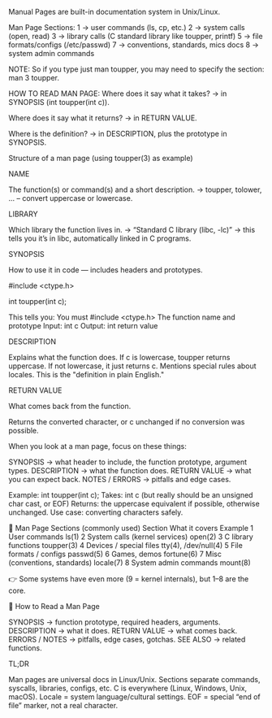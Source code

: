 
Manual Pages are built-in documentation system in Unix/Linux.

Man Page Sections:
1 -> user commands (ls, cp, etc.)
2 -> system calls (open, read)
3 -> library calls (C standard library like toupper, printf)
5 -> file formats/configs (/etc/passwd)
7 -> conventions, standards, mics docs
8 -> system admin commands

NOTE: So if you type just man toupper, you may need to specify the section: man 3 toupper.


HOW TO READ MAN PAGE: 
Where does it say what it takes? → in SYNOPSIS (int toupper(int c)).

Where does it say what it returns? → in RETURN VALUE.

Where is the definition? → in DESCRIPTION, plus the prototype in SYNOPSIS.




Structure of a man page (using toupper(3) as example)


NAME

The function(s) or command(s) and a short description.
→ toupper, tolower, ... – convert uppercase or lowercase.


LIBRARY

Which library the function lives in.
→ “Standard C library (libc, -lc)” → this tells you it’s in libc, automatically linked in C programs.


SYNOPSIS

How to use it in code — includes headers and prototypes.

#include <ctype.h>

int toupper(int c);

This tells you:
You must #include <ctype.h>
The function name and prototype
Input: int c
Output: int return value


DESCRIPTION

Explains what the function does.
If c is lowercase, toupper returns uppercase.
If not lowercase, it just returns c.
Mentions special rules about locales.
This is the "definition in plain English."

RETURN VALUE

What comes back from the function.

Returns the converted character, or c unchanged if no conversion was possible.




When you look at a man page, focus on these things:

SYNOPSIS → what header to include, the function prototype, argument types.
DESCRIPTION → what the function does.
RETURN VALUE → what you can expect back.
NOTES / ERRORS → pitfalls and edge cases.



Example:
int toupper(int c);
Takes: int c (but really should be an unsigned char cast, or EOF)
Returns: the uppercase equivalent if possible, otherwise unchanged.
Use case: converting characters safely.




🔢 Man Page Sections (commonly used)
Section	What it covers	Example
1	User commands	ls(1)
2	System calls (kernel services)	open(2)
3	C library functions	toupper(3)
4	Devices / special files	tty(4), /dev/null(4)
5	File formats / configs	passwd(5)
6	Games, demos	fortune(6)
7	Misc (conventions, standards)	locale(7)
8	System admin commands	mount(8)

👉 Some systems have even more (9 = kernel internals), but 1–8 are the core.


🧭 How to Read a Man Page

SYNOPSIS → function prototype, required headers, arguments.
DESCRIPTION → what it does.
RETURN VALUE → what comes back.
ERRORS / NOTES → pitfalls, edge cases, gotchas.
SEE ALSO → related functions.


TL;DR

Man pages are universal docs in Linux/Unix.
Sections separate commands, syscalls, libraries, configs, etc.
C is everywhere (Linux, Windows, Unix, macOS).
Locale = system language/cultural settings.
EOF = special “end of file” marker, not a real character.


<!-- 
Functions that deal with strings care about '\0'.

Functions that deal with input care about EOF.
 -->